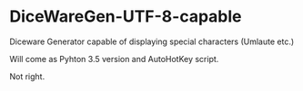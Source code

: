 # DiceWareGen-UTF-8-capable
Diceware Generator capable of displaying special characters (Umlaute etc.)

Will come as Pyhton 3.5 version and AutoHotKey script.


Not right.
